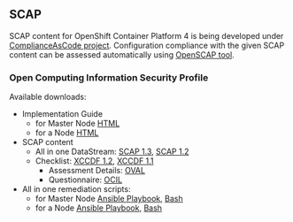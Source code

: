 ## SCAP

SCAP content for OpenShift Container Platform 4 is being developed under [ComplianceAsCode project](https://github.com/ComplianceAsCode/content). Configuration compliance with the given SCAP content can be assessed automatically using [OpenSCAP tool](https://access.redhat.com/documentation/en-us/red_hat_enterprise_linux/8/html/security_hardening/scanning-the-system-for-security-compliance-and-vulnerabilities_security-hardening).

### Open Computing Information Security Profile
Available downloads:
 * Implementation Guide
   * for Master Node [HTML](/cac/guides/ssg-ocp4-guide-opencis-master.html)
   * for a Node [HTML](/cac/guides/ssg-ocp4-guide-opencis-node.html)
 * SCAP content
   * All in one DataStream: [SCAP 1.3](/cac/ssg-ocp4-ds.xml), [SCAP 1.2](/cac/ssg-ocp4-ds-1.2.xml)
   * Checklist: [XCCDF 1.2](/cac/ssg-ocp4-xccdf-1.2.xml), [XCCDF 1.1](/cac/ssg-ocp4-xccdf.xml)
     * Assessment Details: [OVAL](/cac/ssg-ocp4-oval.xml)
     * Questionnaire: [OCIL](/cac/ssg-ocp4-ocil.xml)
 * All in one remediation scripts:
   * for Master Node [Ansible Playbook](/cac/ansible/ocp4-playbook-opencis-master.yml), [Bash](/cac/bash/ocp4-script-opencis-master.sh)
   * for a Node [Ansible Playbook](/cac/ansible/ocp4-playbook-opencis-node.yml), [Bash](/cac/bash/ocp4-script-opencis-node.sh)
